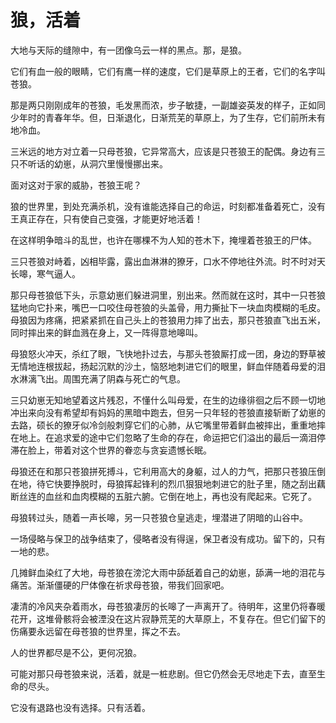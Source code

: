 # 狼，活着

大地与天际的缝隙中，有一团像乌云一样的黑点。那，是狼。 

它们有血一般的眼睛，它们有鹰一样的速度，它们是草原上的王者，它们的名字叫苍狼。 

那是两只刚刚成年的苍狼，毛发黑而浓，步子敏捷，一副雄姿英发的样子，正如同少年时的青春年华。但，日渐退化，日渐荒芜的草原上，为了生存，它们前所未有地冷血。 

三米远的地方对立着一只母苍狼，它异常高大，应该是只苍狼王的配偶。身边有三只不听话的幼崽，从洞穴里慢慢挪出来。 

面对这对于家的威胁，苍狼王呢？ 

狼的世界里，到处充满杀机，没有谁能选择自己的命运，时刻都准备着死亡，没有王真正存在，只有使自己变强，才能更好地活着！ 

在这样明争暗斗的乱世，也许在哪棵不为人知的苍木下，掩埋着苍狼王的尸体。 

三只苍狼对峙着，凶相毕露，露出血淋淋的獠牙，口水不停地往外流。时不时对天长嗥，寒气逼人。 

那只母苍狼低下头，示意幼崽们躲进洞里，别出来。然而就在这时，其中一只苍狼猛地向它扑来，嘴巴一口咬住母苍狼的头盖骨，用力撕扯下一块血肉模糊的毛皮。母狼因为疼痛，把紧紧抓在自己头上的苍狼用力摔了出去，那只苍狼直飞出五米，同时摔出来的鲜血溅在身上，又一阵得意地嗥叫。 

母狼怒火冲天，杀红了眼，飞快地扑过去，与那头苍狼厮打成一团，身边的野草被无情地连根拔起，扬起沉默的沙土，恼怒地刺进它们的眼里，鲜血伴随着母爱的泪水淋漓飞出。周围充满了阴森与死亡的气息。 

三只幼崽无知地望着这片残忍，不懂什么叫母爱，在生的边缘徘徊之后不顾一切地冲出来向没有希望却有妈妈的黑暗中跑去，但另一只年轻的苍狼直接斩断了幼崽的去路，硕长的獠牙似冷剑般刺穿它们的心肺，从它嘴里带着鲜血被摔出，重重地摔在地上。在追求爱的途中它们忽略了生命的存在，命运把它们溢出的最后一滴泪停滞在脸上，带着对这个世界的眷恋与贪妄遗憾长眠。 

母狼还在和那只苍狼拼死搏斗，它利用高大的身躯，过人的力气，把那只苍狼压倒在地，待它快要挣脱时，母狼挥起锋利的烈爪狠狠地刺进它的肚子里，随之刮出藕断丝连的血丝和血肉模糊的五脏六腑。它倒在地上，再也没有爬起来。它死了。 

母狼转过头，随着一声长嗥，另一只苍狼仓皇逃走，埋潜进了阴暗的山谷中。 

一场侵略与保卫的战争结束了，侵略者没有得逞，保卫者没有成功。留下的，只有一地的悲。 

几摊鲜血染红了大地，母苍狼在滂沱大雨中舔舐着自己的幼崽，舔满一地的泪花与痛苦。渐渐僵硬的尸体像在祈求母苍狼，带我们回家吧。 

凄清的冷风夹杂着雨水，母苍狼凄厉的长嗥了一声离开了。待明年，这里仍将春暖花开，这堆骨骸将会被湮没在这片寂静荒芜的大草原上，不复存在。但它们留下的伤痛要永远留在母苍狼的世界里，挥之不去。 

人的世界都尽是不公，更何况狼。 

可能对那只母苍狼来说，活着，就是一桩悲剧。但它仍然会无尽地走下去，直至生命的尽头。 

它没有退路也没有选择。只有活着。